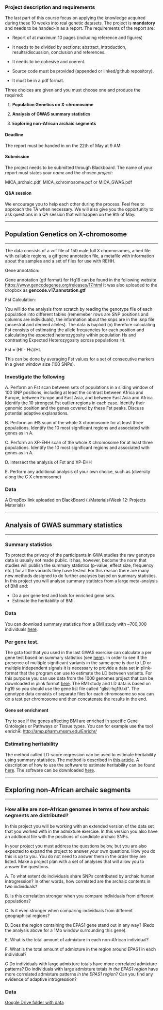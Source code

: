 
### Project description and requirements

The last part of this course focus on applying the knowledge acquired during these 10 weeks into real genetic datasets. The project is **mandatory** and needs to be handed-in as a report. The requirements of the report are:

 * Report of at maximum 10 pages (including reference and figures)
 
 * It needs to be divided by sections: abstract, introduction,
 results/discussion, conclusion and references. 
 
 * It needs to be cohesive and coerent.
 
 * Source code must be provided (appended or linked/github repository).
 
 * It must be in a pdf format.
 
Three choices are given and you must choose one and produce the required:

1. **Population Genetics on X-chromosome**

2. **Analysis of GWAS summary statistics**

3. **Exploring non-African archaic segments**

#### Deadline
The report must be handed in on the 22th of May at 9 AM.

#### Submission

The project needs to be submitted through Blackboard. 
The name of your report must states your *name* and the chosen *project*:

MICA_archaic.pdf, MICA_xchromosome.pdf or MICA_GWAS.pdf

#### Q&A session

We encourage you to help each other during the process. Feel free to approach the TA when necessary. We will also give you the opportunity to ask questions in a QA session that will happen on the 9th of May. 

-----------------------------------------------------------------------------------------------

## Population Genetics on X-chromosome 

-----------------------------------------------------------------------------------------------

The data consists of a vcf file of 150 male full X chromosomes, a bed file with callable regions, a gif gene annotation file, a metafile with information about the samples and a set of files for use with REHH.

Gene annotation:

Gene annotation (gtf format) for Hg19 can be found in the following website
https://www.gencodegenes.org/releases/17.html
It was also uploaded to the dropbox as **gencode.v17.annotation.gtf**

Fst Calculation:

You will do the analysis from scratch by reading the genotype file of each population into different tables (rememeber rows are SNP positions and columns are individuals), the information about the snps are in the .snp file (ancestral and derived alleles). The data is haploid (n) therefore calculating Fst consists of estimating the allele frequencies for each position and calculating the expected heterozygosity within population Hs and contrasting Expected Heterozygosity across populations Ht. 

Fst = (Ht - Hs)/Ht. 

This can be done by averaging Fst values for a set of consecutive markers in a given window size (100 SNPs).


### Investigate the following

A. Perform an Fst scan between sets of populations in a sliding window of 100 SNP positions, including at least the contrast between Africa and Europe, between Europe and East Asia, and between East Asia and Africa. Identify the 10 strongest Fst outlier regions in each case. Identify their genomic position and the genes covered by these Fst peaks. Discuss potential adaptive explanations. 

B. Perform an iHS scan of the whole X chromosome for at least three populations. Identify the 10 most significant regions and associated with genes as in A.

C. Perform an XP-EHH scan of the whole X chromosome for at least three populations. Identify the 10 most significant regions and associated with genes as in A. 

D. Intersect the analysis of Fst and XP-EHH

E. Perform any additional analysis of your own choice, such as (diversity along the C X chromosome)

### Data

A DropBox link uploaded on BlackBoard (./Materials/Week 12: Projects Materials)

-----------------------------------------------------------------------------------------------

## Analysis of GWAS summary statistics

-----------------------------------------------------------------------------------------------

### Summary statistics

To protect the privacy of the participants in GWA studies the raw genotype data is usually not made public. It has, however, become the norm that studies will publish the summary statistics (p-value, effect size, frequency etc.) for all the variants they have tested. For this reason there are many new methods designed to do further analyses based on summary statistics. In this project you will analyse summary statistcs from a large meta-analysis of BMI and:
- Do a per gene test and look for enriched gene sets.
- Estimate the heritability of BMI.

### Data
You can download summary statistics from a BMI study with ~700,000 individuals [here](http://portals.broadinstitute.org/collaboration/giant/images/6/63/Meta-analysis_Wood_et_al%2BUKBiobank_2018.txt.gz).

### Per gene test.
The gcta tool that you used in the last GWAS exercise can calculate a per gene test based on summary statistics (see [here](http://gcta.freeforums.net/thread/309/gcta-fastbat-based-association-analysis)). In order to see if the presence of multiple significant variants in the same gene is due to LD or multiple independent signals it is necessary to provide a data set in plink-format that the program can use to estimate the LD between variants. For this purpose you can use data from the 1000 genomes project that can be downloaded in plink format [here](https://data.broadinstitute.org/alkesgroup/LDSCORE/1000G_Phase3_plinkfiles.tgz). The BMI study and LD data is based on hg19 so you should use the gene list file called "glist-hg19.txt". The genotype data consists of separate files for each chromosome so you can do a test per chromosome and then concatenate the results in the end.

#### Gene set enrichment
Try to see if the genes affecting BMI are enriched in specific Gene Ontologies or Pathways or Tissue types. You can for example use the tool enrichR: http://amp.pharm.mssm.edu/Enrichr/

### Estimating heritability
The method called LD-score regression can be used to estimate heritability using summary statistics. The method is described in [this article](https://www.nature.com/articles/ng.3211). A description of how to use the software to estimate heritability can be found [here](https://github.com/bulik/ldsc/wiki/Heritability-and-Genetic-Correlation). The software can be downloaded [here](https://github.com/bulik/ldsc).

-----------------------------------------------------------------------------------------------


## Exploring non-African archaic segments

-----------------------------------------------------------------------------------------------

### How alike are non-African genomes in terms of how archaic segments are distributed?

In this project you will be working with an extended version of the data set that you worked with in the admixture exercise. In this version you also have an addtional file with the positions of candidate archaic SNPs.

In your project you must address the questions below, but you are also expected to expand the project to answer your own questions. How you do this is up to you. You do not need to answer them in the order they are listed. Make a project plan with a set of analyses that  will allow you to answer the questions. 

A. To what extent do individuals share SNPs contributed by archaic human introgression? In other words, how correlated are the archaic contents in two individuals?

B. Is this correlation stronger when you compare individuals from different populations?

C. Is it even stronger when comparing individuals from different geographical regions?

D. Does the region containing the EPAS1 gene stand out in any way? (Redo the analysis above for a 1Mb window surrounding this gene).

E. What is the total amount of admixture in each non-African individual?

F. What is the total amount of admixture in the region around EPAS1 in each individual?

G Do individuals with large admixture totals have more correlated admixture patterns? Do individuals with large admixture totals *in the EPAS1 region* have more correlated admixture patterns *in the EPAS1 region*? Can you find any evidence of adaptive introgression?

### Data

[Google Drive folder with data](https://drive.google.com/open?id=1lrRfFcoxpyVpXgOi4RYP2_vauM_-rRz_)

